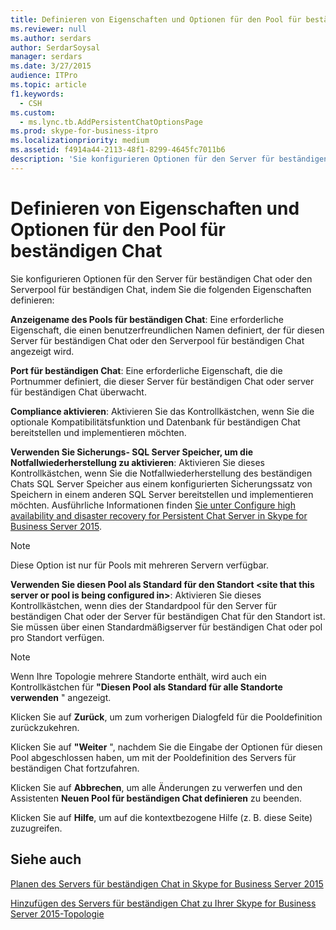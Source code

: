 ```yaml
---
title: Definieren von Eigenschaften und Optionen für den Pool für beständigen Chat
ms.reviewer: null
ms.author: serdars
author: SerdarSoysal
manager: serdars
ms.date: 3/27/2015
audience: ITPro
ms.topic: article
f1.keywords:
  - CSH
ms.custom:
  - ms.lync.tb.AddPersistentChatOptionsPage
ms.prod: skype-for-business-itpro
ms.localizationpriority: medium
ms.assetid: f4914a44-2113-48f1-8299-4645fc7011b6
description: 'Sie konfigurieren Optionen für den Server für beständigen Chat oder den Serverpool für beständigen Chat, indem Sie die folgenden Eigenschaften definieren:'
---
```


# <a name="define-properties-and-options-for-persistent-chat-pool"></a>Definieren von Eigenschaften und Optionen für den Pool für beständigen Chat
 
Sie konfigurieren Optionen für den Server für beständigen Chat oder den Serverpool für beständigen Chat, indem Sie die folgenden Eigenschaften definieren:
  
 **Anzeigename des Pools für beständigen Chat**: Eine erforderliche Eigenschaft, die einen benutzerfreundlichen Namen definiert, der für diesen Server für beständigen Chat oder den Serverpool für beständigen Chat angezeigt wird.
  
 **Port für beständigen Chat**: Eine erforderliche Eigenschaft, die die Portnummer definiert, die dieser Server für beständigen Chat oder server für beständigen Chat überwacht.
  
 **Compliance aktivieren**: Aktivieren Sie das Kontrollkästchen, wenn Sie die optionale Kompatibilitätsfunktion und Datenbank für beständigen Chat bereitstellen und implementieren möchten.
  
 **Verwenden Sie Sicherungs- SQL Server Speicher, um die Notfallwiederherstellung zu aktivieren**: Aktivieren Sie dieses Kontrollkästchen, wenn Sie die Notfallwiederherstellung des beständigen Chats SQL Server Speicher aus einem konfigurierten Sicherungssatz von Speichern in einem anderen SQL Server bereitstellen und implementieren möchten. Ausführliche Informationen finden [Sie unter Configure high availability and disaster recovery for Persistent Chat Server in Skype for Business Server 2015](../../deploy/deploy-persistent-chat-server/configure-hadr-for-persistent-chat.md).
  
> [!NOTE]
> Diese Option ist nur für Pools mit mehreren Servern verfügbar. 
  
 **Verwenden Sie diesen Pool als Standard für den Standort \<site that this server or pool is being configured in\>**: Aktivieren Sie dieses Kontrollkästchen, wenn dies der Standardpool für den Server für beständigen Chat oder der Server für beständigen Chat für den Standort ist. Sie müssen über einen Standardmäßigserver für beständigen Chat oder pol pro Standort verfügen.
  
> [!NOTE]
> Wenn Ihre Topologie mehrere Standorte enthält, wird auch ein Kontrollkästchen für **"Diesen Pool als Standard für alle Standorte verwenden** " angezeigt.
  
Klicken Sie auf **Zurück**, um zum vorherigen Dialogfeld für die Pooldefinition zurückzukehren.
  
Klicken Sie auf **"Weiter** ", nachdem Sie die Eingabe der Optionen für diesen Pool abgeschlossen haben, um mit der Pooldefinition des Servers für beständigen Chat fortzufahren.
  
Klicken Sie auf **Abbrechen**, um alle Änderungen zu verwerfen und den Assistenten **Neuen Pool für beständigen Chat definieren** zu beenden.
  
Klicken Sie auf **Hilfe**, um auf die kontextbezogene Hilfe (z. B. diese Seite) zuzugreifen.
  
## <a name="see-also"></a>Siehe auch

[Planen des Servers für beständigen Chat in Skype for Business Server 2015](../../plan-your-deployment/persistent-chat-server/persistent-chat-server.md)
  
[Hinzufügen des Servers für beständigen Chat zu Ihrer Skype for Business Server 2015-Topologie](../../deploy/deploy-persistent-chat-server/add-persistent-chat-server.md)
